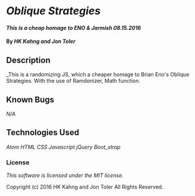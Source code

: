 # _Oblique Strategies_

#### _This is a cheap homage to ENO & Jarmish 08.15.2016_

#### By _**HK Kahng and Jon Toler**_

## Description

_This is a randomizing JS, which a cheaper homage to Brian Eno's Oblique Strategies. With the use of Ramdonizer, Math function.

## Known Bugs

_N/A_

## Technologies Used

_Atom_
_HTML_
_CSS_
_Javascript_
_jQuery_
_Boot_strap_

### License

_This software is licensed under the MIT license._

Copyright (c) 2016 HK Kahng and Jon Toler All Rights Reserved.
